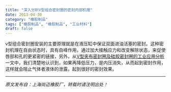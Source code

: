```yaml
---
title: "深入分析V型组合密封圈的密封内部机理"
date: 2013-04-30
category: "橡胶制品"
tags: ["橡胶制品", "橡胶制品", "工业材料"]
draft: false
---
```


v型组合密封圈安装的主要原理就是在液压缸中保证双面进油活塞的密封。这种密封机理在自由状态时，具有自峰作用，通过加大接触应力和改变解除状态，来促使唇部和孔的更紧密的链接，另外，从[V型夹布密封圈及硅胶密封圈的工业应用分析](http://www.smpolymer.com/xiangjiaozhipin/170/)一文中，我们清楚地认识到，如果再降低压力，是内压消失，从而起到密封作用，这样就会阻止气体者液体的泄露，起到很好的密封效果。

---

*原文发布自：上海尚迈橡胶厂，转载时请注明出处！*
